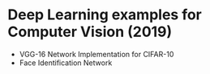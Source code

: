 # Deep Learning examples for Computer Vision (2019)
* VGG-16 Network Implementation for CIFAR-10 
* Face Identification Network 
